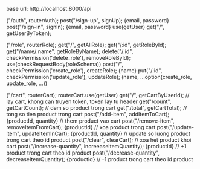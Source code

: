 base url: http://localhost:8000/api

("/auth", routerAuth);
post("/sign-up", signUp); {email, password}
post("/sign-in", signIn); {email, password}
use(getUser)
get("/", getUserByToken);

("/role", routerRole);
get("/", getAllRole);
get("/:id", getRoleById);
get("/name/:name", getRoleByName);
delete("/:id", checkPermission('delete_role'), removeRoleById);
use(checkRequestBody(roleSchema))
post("/", checkPermission('create_role'), createRole); {name}
put("/:id", checkPermission('update_role'), updateRole); (name, ...option(create_role, update_role, ...))

("/cart", routerCart);
routerCart.use(getUser)
get("/", getCartByUserId); // lay cart, khong can truyen token, token lay tu header
get("/count", getCartCount); // dem so product trong cart
get("/total", getCartTotal); // tong so tien product trong cart
post("/add-item", addItemToCart); {productId, quantity} // them product vao cart
post("/remove-item", removeItemFromCart); {productId} // xoa product trong cart
post("/update-item", updateItemInCart); {productId, quantity} // update so luong product trong cart theo id product
post("/clear", clearCart); // xoa het product khoi cart
post("/increase-quantity", increeaseItemQuantity); {productId} // +1 product trong cart theo id product
post("/decrease-quantity", decreaseItemQuantity); {productId} // -1 product trong cart theo id product